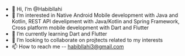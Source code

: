 - 👋 Hi, I’m @Habibllahi
- 👀 I’m interested in Native Android Mobile development with Java and Kotlin, REST API develipment with Java/Kotlin and Spring Framework, Cross platform mobile development 
with Dart and Flutter
- 🌱 I’m currently learning Dart and Flutter
- 💞️ I’m looking to collaborate on projtects related to my interests
- 📫 How to reach me -- habibllahi3@gmail.com

<!---
Habibllahi/Habibllahi is a ✨ special ✨ repository because its `README.md` (this file) appears on your GitHub profile.
You can click the Preview link to take a look at your changes.
--->
